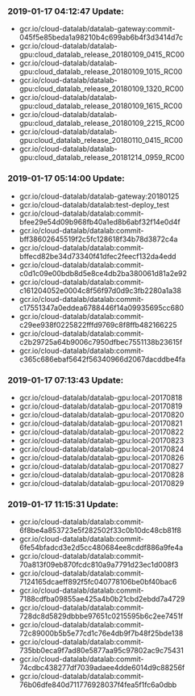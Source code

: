 ### 2019-01-17 04:12:47 Update:

- gcr.io/cloud-datalab/datalab-gateway:commit-045f5e85beda1a98210b4c699ab6b4f3d3414d7c
- gcr.io/cloud-datalab/datalab-gpu:cloud_datalab_release_20180109_0415_RC00
- gcr.io/cloud-datalab/datalab-gpu:cloud_datalab_release_20180109_1015_RC00
- gcr.io/cloud-datalab/datalab-gpu:cloud_datalab_release_20180109_1320_RC00
- gcr.io/cloud-datalab/datalab-gpu:cloud_datalab_release_20180109_1615_RC00
- gcr.io/cloud-datalab/datalab-gpu:cloud_datalab_release_20180109_2215_RC00
- gcr.io/cloud-datalab/datalab-gpu:cloud_datalab_release_20180110_0415_RC00
- gcr.io/cloud-datalab/datalab-gpu:cloud_datalab_release_20181214_0959_RC00
### 2019-01-17 05:14:00 Update:

- gcr.io/cloud-datalab/datalab-gateway:20180125
- gcr.io/cloud-datalab/datalab:test-deploy_test
- gcr.io/cloud-datalab/datalab:commit-bfee29e54d09b968fb40a1ed8b6abf32f14e0d4f
- gcr.io/cloud-datalab/datalab:commit-bff38602645519f2c5fc128618f34b78d3872c4a
- gcr.io/cloud-datalab/datalab:commit-bffecd82be34d73340f41dfec2feecf132da4edd
- gcr.io/cloud-datalab/datalab:commit-c0d1c09e00bdb8d5e8ce4db2ba380061d81a2e92
- gcr.io/cloud-datalab/datalab:commit-c161204052e0004c8f56f97d0d9c3fb2280a1a38
- gcr.io/cloud-datalab/datalab:commit-c17551347a0eddea6788446f14a09935695cc680
- gcr.io/cloud-datalab/datalab:commit-c29ee938f0225822fffd9769c8f8ffb482166225
- gcr.io/cloud-datalab/datalab:commit-c2b29725a64b9006c7950dfbec7551138b23615f
- gcr.io/cloud-datalab/datalab:commit-c365c686ebaf5642f56340966d2067dacddbe4fa
### 2019-01-17 07:13:43 Update:

- gcr.io/cloud-datalab/datalab-gpu:local-20170818
- gcr.io/cloud-datalab/datalab-gpu:local-20170819
- gcr.io/cloud-datalab/datalab-gpu:local-20170820
- gcr.io/cloud-datalab/datalab-gpu:local-20170821
- gcr.io/cloud-datalab/datalab-gpu:local-20170822
- gcr.io/cloud-datalab/datalab-gpu:local-20170823
- gcr.io/cloud-datalab/datalab-gpu:local-20170824
- gcr.io/cloud-datalab/datalab-gpu:local-20170826
- gcr.io/cloud-datalab/datalab-gpu:local-20170827
- gcr.io/cloud-datalab/datalab-gpu:local-20170828
- gcr.io/cloud-datalab/datalab-gpu:local-20170829
### 2019-01-17 11:15:31 Update:

- gcr.io/cloud-datalab/datalab:commit-6f8be4a853723e5f282502f33c0b10dc48cb81f8
- gcr.io/cloud-datalab/datalab:commit-6fe54bfadcd3e2d5cc480684ee8cddf886a9fe4a
- gcr.io/cloud-datalab/datalab:commit-70a813f09eb870fcdc810a9a7791d23ec1d008f3
- gcr.io/cloud-datalab/datalab:commit-7124165dcaeff892f5fc040778106be0bf40bac6
- gcr.io/cloud-datalab/datalab:commit-7188cdfba09855ae425a4b0b21cbd2ebdd7a4729
- gcr.io/cloud-datalab/datalab:commit-728dc8d5829dbbbe97651c0215595b6c2ee7451f
- gcr.io/cloud-datalab/datalab:commit-72c89000b5b5e77cd1c76e4db9f7b48f25bde138
- gcr.io/cloud-datalab/datalab:commit-735bb0eca9f7ad80e5877aa95c97802ac9c75431
- gcr.io/cloud-datalab/datalab:commit-74cdbc438277df7039adaee4dde6014d9c88256f
- gcr.io/cloud-datalab/datalab:commit-76b06dfe840d711776928037f4fea5f1fc6a0dbb
